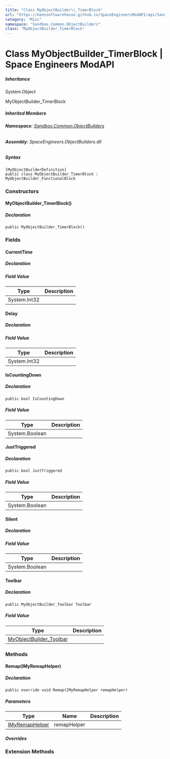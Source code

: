 ```yaml
---
title: "Class MyObjectBuilder\\_TimerBlock"
url: "https://keensoftwarehouse.github.io/SpaceEngineersModAPI/api/Sandbox.Common.ObjectBuilders.MyObjectBuilder_TimerBlock.html"
category: "Misc"
namespace: "Sandbox.Common.ObjectBuilders"
class: "MyObjectBuilder_TimerBlock"
---
```


# Class MyObjectBuilder\_TimerBlock | Space Engineers ModAPI

##### Inheritance

System.Object

MyObjectBuilder\_TimerBlock

##### Inherited Members

###### **Namespace**: [Sandbox.Common.ObjectBuilders](https://keensoftwarehouse.github.io/SpaceEngineersModAPI/api/Sandbox.Common.ObjectBuilders.html)

###### **Assembly**: SpaceEngineers.ObjectBuilders.dll

##### Syntax

```
[MyObjectBuilderDefinition]
public class MyObjectBuilder_TimerBlock : MyObjectBuilder_FunctionalBlock
```

### Constructors

#### MyObjectBuilder\_TimerBlock()

##### Declaration

```
public MyObjectBuilder_TimerBlock()
```

### Fields

#### CurrentTime

##### Declaration

##### Field Value

| Type | Description |
| --- | --- |
| System.Int32 |     |

#### Delay

##### Declaration

##### Field Value

| Type | Description |
| --- | --- |
| System.Int32 |     |

#### IsCountingDown

##### Declaration

```
public bool IsCountingDown
```

##### Field Value

| Type | Description |
| --- | --- |
| System.Boolean |     |

#### JustTriggered

##### Declaration

```
public bool JustTriggered
```

##### Field Value

| Type | Description |
| --- | --- |
| System.Boolean |     |

#### Silent

##### Declaration

##### Field Value

| Type | Description |
| --- | --- |
| System.Boolean |     |

#### Toolbar

##### Declaration

```
public MyObjectBuilder_Toolbar Toolbar
```

##### Field Value

| Type | Description |
| --- | --- |
| [MyObjectBuilder\_Toolbar](https://keensoftwarehouse.github.io/SpaceEngineersModAPI/api/VRage.Game.MyObjectBuilder_Toolbar.html) |     |

### Methods

#### Remap(IMyRemapHelper)

##### Declaration

```
public override void Remap(IMyRemapHelper remapHelper)
```

##### Parameters

| Type | Name | Description |
| --- | --- | --- |
| [IMyRemapHelper](https://keensoftwarehouse.github.io/SpaceEngineersModAPI/api/VRage.ModAPI.IMyRemapHelper.html) | remapHelper |     |

##### Overrides

### Extension Methods